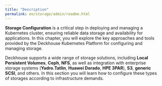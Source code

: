 ```yaml
---
title: "Description"
permalink: en/storage/admin/readme.html
---
```


**Storage Configuration** is a critical step in deploying and managing a Kubernetes cluster, ensuring reliable data storage and availability for applications. In this chapter, you will explore the key approaches and tools provided by the Deckhouse Kubernetes Platform for configuring and managing storage.

Deckhouse supports a wide range of storage solutions, including **Local Persistent Volumes**, **Ceph**, **NFS**, as well as integration with enterprise storage systems (**Yadro.Tatlin**, **Huawei Dorado**, **HPE 3PAR**), **S3**, **generic SCSI**, and others. In this section you will learn how to configure these types of storages according to infrastructure demands.

